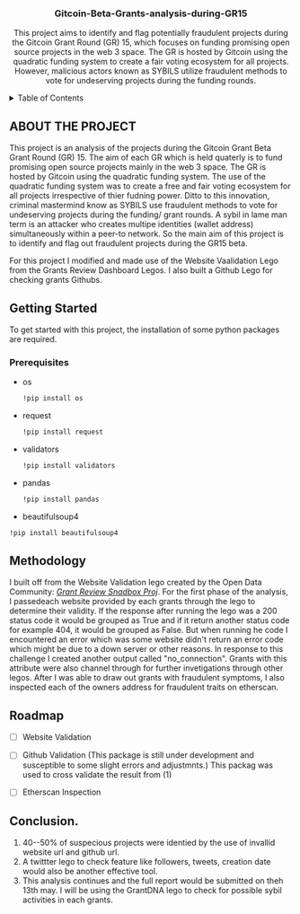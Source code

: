 







<h3 align="center">Gitcoin-Beta-Grants-analysis-during-GR15</h3>

  <p align="center">
   This project aims to identify and flag potentially fraudulent projects during the Gitcoin Grant Round (GR) 15, which focuses on funding promising open source projects in the web 3 space. The GR is hosted by Gitcoin using the quadratic funding system to create a fair voting ecosystem for all projects. However, malicious actors known as SYBILS utilize fraudulent methods to vote for undeserving projects during the funding rounds.
    <br />
   
  </p>
</div>



<!-- TABLE OF CONTENTS -->
<details>
  <summary>Table of Contents</summary>
  <ol>
    <li>
      <a href="#about-the-project">About The Project</a>
      <ul>
      </ul>
    </li>
    <li>
      <a href="#getting-started">Getting Started</a>
      <ul>
        <li><a href="#prerequisites">Prerequisites</a></li>
      </ul>
    </li>
    <li><a href="#roadmap">Roadmap</a></li>
  </ol>
</details>



## ABOUT THE PROJECT

 This project is an analysis of the projects during the Gitcoin Grant Beta Grant Round (GR) 15. The aim of each GR which is held quaterly is to fund promising open source 
 projects mainly in the web 3 space. The GR is hosted by Gitcoin using the quadratic funding system. The use of the quadratic funding system was to create a free and fair voting 
 ecosystem for all projects irrespective of thier fudning power. Ditto to this innovation, criminal mastermind know as SYBILS use fraudulent methods to vote for undeserving projects 
 during the funding/ grant rounds. A sybil in lame man term is an attacker who creates multipe identities (wallet address) simultaneously within a peer-to network.
 So the main aim of this project is to identify and flag out fraudulent projects during the GR15 beta.


 For this project I modified and made use of the Website Vaalidation Lego from the Grants Review Dashboard Legos. I also built a Github Lego for checking grants Githubs.
 




<!-- GETTING STARTED -->
## Getting Started

To get started with this project, the installation of some python packages are required.

### Prerequisites

* os
  ```sh
  !pip install os
  ```
  
* request
  ```sh
  !pip install request
  ```
  
* validators
  ```sh
  !pip install validators
  ```
  
* pandas
  ```sh
  !pip install pandas
  ```
  
 * beautifulsoup4
  ```sh
  !pip install beautifulsoup4
  ```



<!-- USAGE EXAMPLES -->
## Methodology

I built off from the Website Validation lego created by the Open Data Community: _[Grant Review Snadbox Proj](https://github.com/OpenDataforWeb3-sandbox/Grant-Review-Dashboard/tree/main/LEGOS)_. For the first phase of the analysis, I passedeach website provided by
each grants through the lego to determine their validity. If the  response after running the lego was a 200 status code it would be grouped as True and if it return another 
status code for example 404, it would be grouped as False. But when running he code I encountered an error which was some website didn't return an error code which might be due to 
a down server or other reasons. In response to this challenge I created another output called "no_connection". Grants with this attribute were also channel through for further invetigations through other legos.
After I was able to draw out grants with fraudulent symptoms, I also inspected each of the owners address for fraudulent traits on etherscan. 




<!-- ROADMAP -->
## Roadmap

- [ ] Website Validation
- [ ] Github Validation (This package is still under development and susceptible to some slight errors and adjustmnts.) This packag was used to cross validate the result from (1)
- [ ] Etherscan Inspection
   


## Conclusion.

1.  40--50% of suspecious projects were identied by  the use of invallid website url  and github url. 
2.  A twittter lego to check feature like followers, tweets,  creation date  would also  be another effective tool.
3. This analysis continues  and the full report would be submitted on theh  13th may.
  I  will be using the GrantDNA lego to check for possible sybil activities in each grants.




